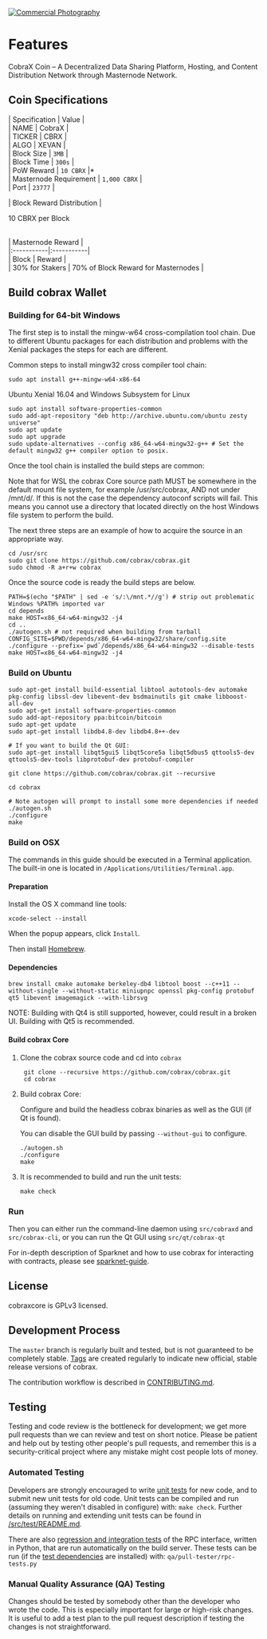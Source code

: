 <a href="http://www.freeimagehosting.net/commercial-photography/"><img src="https://i.imgur.com/usJvIvQ.png" alt="Commercial Photography"></a>


Features
=============

CobraX Coin – A Decentralized Data Sharing Platform, Hosting, and Content Distribution Network through Masternode Network.

## Coin Specifications

| Specification | Value | <br>
| NAME | CobraX |<br>
| TICKER | CBRX |<br>
| ALGO   | XEVAN |<br>
| Block Size | `3MB` |<br>
| Block Time | `300s` |<br>
| PoW Reward | `10 CBRX` |*<br>
| Masternode Requirement | `1,000 CBRX` |<br>
| Port | `23777` |
  
  
| Block Reward Distribution | </br>

10 CBRX per Block


</br>
| Masternode Reward |</br>
|:-----------|:-----------|</br>
| Block | Reward |</br>
| 30% for Stakers  | 70% of Block Reward for Masternodes |</br>



Build cobrax Wallet
----------

### Building for 64-bit Windows

The first step is to install the mingw-w64 cross-compilation tool chain. Due to different Ubuntu packages for each distribution and problems with the Xenial packages the steps for each are different.

Common steps to install mingw32 cross compiler tool chain:

    sudo apt install g++-mingw-w64-x86-64
    
Ubuntu Xenial 16.04 and Windows Subsystem for Linux

    sudo apt install software-properties-common
    sudo add-apt-repository "deb http://archive.ubuntu.com/ubuntu zesty universe"
    sudo apt update
    sudo apt upgrade
    sudo update-alternatives --config x86_64-w64-mingw32-g++ # Set the default mingw32 g++ compiler option to posix.
    
Once the tool chain is installed the build steps are common:

Note that for WSL the cobrax Core source path MUST be somewhere in the default mount file system, for example /usr/src/cobrax, AND not under /mnt/d/. If this is not the case the dependency autoconf scripts will fail. This means you cannot use a directory that located directly on the host Windows file system to perform the build.

The next three steps are an example of how to acquire the source in an appropriate way.

    cd /usr/src
    sudo git clone https://github.com/cobrax/cobrax.git
    sudo chmod -R a+r+w cobrax
    
Once the source code is ready the build steps are below.

    PATH=$(echo "$PATH" | sed -e 's/:\/mnt.*//g') # strip out problematic Windows %PATH% imported var
    cd depends
    make HOST=x86_64-w64-mingw32 -j4
    cd ..
    ./autogen.sh # not required when building from tarball
    CONFIG_SITE=$PWD/depends/x86_64-w64-mingw32/share/config.site 
    ./configure --prefix=`pwd`/depends/x86_64-w64-mingw32 --disable-tests
    make HOST=x86_64-w64-mingw32 -j4

### Build on Ubuntu

    sudo apt-get install build-essential libtool autotools-dev automake pkg-config libssl-dev libevent-dev bsdmainutils git cmake libboost-all-dev
    sudo apt-get install software-properties-common
    sudo add-apt-repository ppa:bitcoin/bitcoin
    sudo apt-get update
    sudo apt-get install libdb4.8-dev libdb4.8++-dev

    # If you want to build the Qt GUI:
    sudo apt-get install libqt5gui5 libqt5core5a libqt5dbus5 qttools5-dev qttools5-dev-tools libprotobuf-dev protobuf-compiler

    git clone https://github.com/cobrax/cobrax.git --recursive
    
    cd cobrax

    # Note autogen will prompt to install some more dependencies if needed
    ./autogen.sh
    ./configure 
    make

### Build on OSX

The commands in this guide should be executed in a Terminal application.
The built-in one is located in `/Applications/Utilities/Terminal.app`.

#### Preparation

Install the OS X command line tools:

`xcode-select --install`

When the popup appears, click `Install`.

Then install [Homebrew](https://brew.sh).

#### Dependencies

    brew install cmake automake berkeley-db4 libtool boost --c++11 --without-single --without-static miniupnpc openssl pkg-config protobuf qt5 libevent imagemagick --with-librsvg

NOTE: Building with Qt4 is still supported, however, could result in a broken UI. Building with Qt5 is recommended.

#### Build cobrax Core

1. Clone the cobrax source code and cd into `cobrax`

        git clone --recursive https://github.com/cobrax/cobrax.git
        cd cobrax

2.  Build cobrax Core:

    Configure and build the headless cobrax binaries as well as the GUI (if Qt is found).

    You can disable the GUI build by passing `--without-gui` to configure.

        ./autogen.sh
        ./configure
        make

3.  It is recommended to build and run the unit tests:

        make check

### Run

Then you can either run the command-line daemon using `src/cobraxd` and `src/cobrax-cli`, or you can run the Qt GUI using `src/qt/cobrax-qt`

For in-depth description of Sparknet and how to use cobrax for interacting with contracts, please see [sparknet-guide](doc/sparknet-guide.md).

License
-------

cobraxcore is GPLv3 licensed.

Development Process
-------------------

The `master` branch is regularly built and tested, but is not guaranteed to be
completely stable. [Tags](https://github.com/cobrax/cobrax/tags) are created
regularly to indicate new official, stable release versions of cobrax.

The contribution workflow is described in [CONTRIBUTING.md](CONTRIBUTING.md).


Testing
-------

Testing and code review is the bottleneck for development; we get more pull
requests than we can review and test on short notice. Please be patient and help out by testing
other people's pull requests, and remember this is a security-critical project where any mistake might cost people
lots of money.

### Automated Testing

Developers are strongly encouraged to write [unit tests](src/test/README.md) for new code, and to
submit new unit tests for old code. Unit tests can be compiled and run
(assuming they weren't disabled in configure) with: `make check`. Further details on running
and extending unit tests can be found in [/src/test/README.md](/src/test/README.md).

There are also [regression and integration tests](/qa) of the RPC interface, written
in Python, that are run automatically on the build server.
These tests can be run (if the [test dependencies](/qa) are installed) with: `qa/pull-tester/rpc-tests.py`

### Manual Quality Assurance (QA) Testing

Changes should be tested by somebody other than the developer who wrote the
code. This is especially important for large or high-risk changes. It is useful
to add a test plan to the pull request description if testing the changes is
not straightforward.
